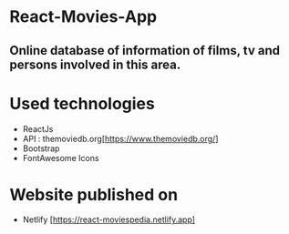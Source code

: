 # React-Movies-App

## Online database of information of films, tv and persons involved in this area.

# Used technologies
- ReactJs
- API : themoviedb.org[https://www.themoviedb.org/]
- Bootstrap
- FontAwesome Icons

# Website published on
- Netlify [https://react-moviespedia.netlify.app]
